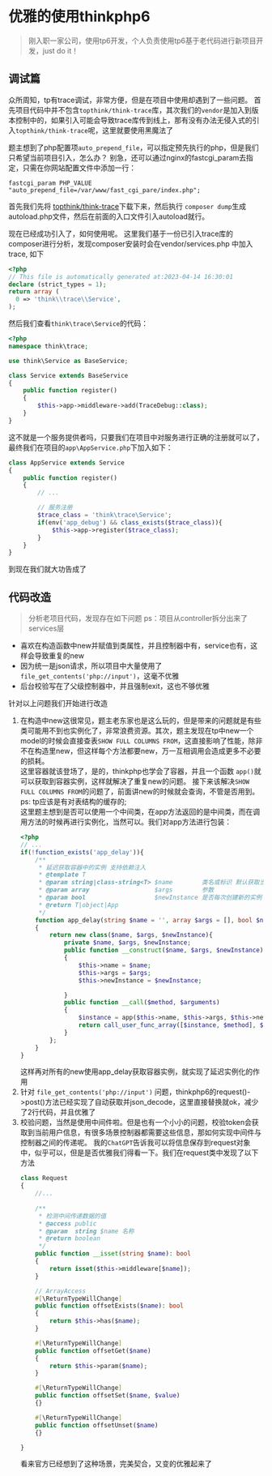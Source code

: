 # 优雅的使用thinkphp6
> 刚入职一家公司，使用tp6开发，个人负责使用tp6基于老代码进行新项目开发，just do it！

## 调试篇  
众所周知，tp有trace调试，非常方便，但是在项目中使用却遇到了一些问题。
首先项目代码中并不包含`topthink/think-trace`库，其次我们的`vendor`是加入到版本控制中的，如果引入可能会导致trace库传到线上，那有没有办法无侵入式的引入`topthink/think-trace`呢，这里就要使用黑魔法了

题主想到了php配置项`auto_prepend_file`，可以指定预先执行的php，但是我们只希望当前项目引入，怎么办？
别急，还可以通过nginx的fastcgi_param去指定，只需在你网站配置文件中添加一行：
```
fastcgi_param PHP_VALUE "auto_prepend_file=/var/www/fast_cgi_pare/index.php";
```
首先我们先将 [topthink/think-trace](https://github.com/top-think/think-trace)下载下来，然后执行 `composer dump`生成autoload.php文件，然后在前面的入口文件引入autoload就行。

现在已经成功引入了，如何使用呢。
这里我们基于一份已引入trace库的composer进行分析，发现composer安装时会在vendor/services.php 中加入 trace, 如下
```php
<?php 
// This file is automatically generated at:2023-04-14 16:30:01
declare (strict_types = 1);
return array (
  0 => 'think\\trace\\Service',
);
```
然后我们查看`think\trace\Service`的代码：
```php
<?php
namespace think\trace;

use think\Service as BaseService;

class Service extends BaseService
{
    public function register()
    {
        $this->app->middleware->add(TraceDebug::class);
    }
}
```
这不就是一个服务提供者吗，只要我们在项目中对服务进行正确的注册就可以了，最终我们在项目的`app\AppService.php`下加入如下：
```php
class AppService extends Service
{
    public function register()
    {
        // ...

        // 服务注册
        $trace_class = 'think\trace\Service';
        if(env('app_debug') && class_exists($trace_class)){
            $this->app->register($trace_class);
        }        
    }
}
```
到现在我们就大功告成了


## 代码改造
> 分析老项目代码，发现存在如下问题 ps：项目从controller拆分出来了services层
- 喜欢在构造函数中new并赋值到类属性，并且控制器中有，service也有，这样会导致重复的new
- 因为统一是json请求，所以项目中大量使用了 `file_get_contents('php://input')`，这毫不优雅
- 后台校验写在了父级控制器中，并且强制exit，这也不够优雅

针对以上问题我们开始进行改造
1. 在构造中new这很常见，题主老东家也是这么玩的，但是带来的问题就是有些类可能用不到也实例化了，非常浪费资源。其次，题主发现在tp中new一个model的时候会直接查表`SHOW FULL COLUMNS FROM`，这直接影响了性能，除非不在构造里new，但这样每个方法都要new，万一互相调用会造成更多不必要的损耗。   
这里容器就该登场了，是的，thinkphp也学会了容器，并且一个函数 `app()`就可以获取到容器实例，这样就解决了重复new的问题。
接下来该解决`SHOW FULL COLUMNS FROM`的问题了，前面讲new的时候就会查询，不管是否用到。ps: tp应该是有对表结构的缓存的;  
这里题主想到是否可以使用一个中间类，在app方法返回的是中间类，而在调用方法的时候再进行实例化，当然可以。我们对app方法进行包装：   
    ```php
    <?php
    // ...
    if(!function_exists('app_delay')){
        /**
         * 延迟获取容器中的实例 支持依赖注入
         * @template T
         * @param string|class-string<T> $name        类名或标识 默认获取当前应用实例
         * @param array                  $args        参数
         * @param bool                   $newInstance 是否每次创建新的实例
         * @return T|object|App
         */
        function app_delay(string $name = '', array $args = [], bool $newInstance = false)
        {
            return new class($name, $args, $newInstance){
                private $name, $args, $newInstance;
                public function __construct($name, $args, $newInstance)
                {
                    $this->name = $name;
                    $this->args = $args;
                    $this->newInstance = $newInstance;

                }
                public function __call($method, $arguments)
                {   
                    $instance = app($this->name, $this->args, $this->newInstance);
                    return call_user_func_array([$instance, $method], $arguments);
                }
            };
        }
    }
    ```
    这样再对所有的new使用app_delay获取容器实例，就实现了延迟实例化的作用
2. 针对 `file_get_contents('php://input')` 问题，thinkphp6的request()->post()方法已经实现了自动获取并json_decode，这里直接替换就ok，减少了2行代码，并且优雅了
3. 校验问题，当然是使用中间件啦。但是也有一个小小的问题，校验token会获取到当前用户信息，有很多场景控制器都需要这些信息，那如何实现中间件与控制器之间的传递呢。
我的`ChatGPT`告诉我可以将信息保存到request对象中，似乎可以，但是是否优雅我们得看一下。我们在request类中发现了以下方法
    ```php
    class Request
    {
        //...
        
        /**
         * 检测中间传递数据的值
         * @access public
         * @param  string $name 名称
         * @return boolean
         */
        public function __isset(string $name): bool
        {
            return isset($this->middleware[$name]);
        }

        // ArrayAccess
        #[\ReturnTypeWillChange]
        public function offsetExists($name): bool
        {
            return $this->has($name);
        }

        #[\ReturnTypeWillChange]
        public function offsetGet($name)
        {
            return $this->param($name);
        }

        #[\ReturnTypeWillChange]
        public function offsetSet($name, $value)
        {}

        #[\ReturnTypeWillChange]
        public function offsetUnset($name)
        {}

    }
    ```
    看来官方已经想到了这种场景，完美契合，又变的优雅起来了

